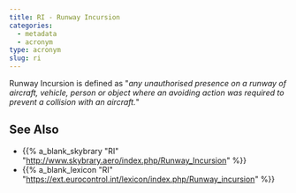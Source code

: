```yaml
---
title: RI - Runway Incursion
categories:
  - metadata
  - acronym
type: acronym
slug: ri
---
```


Runway Incursion is defined as "_any unauthorised presence on a
runway of aircraft, vehicle, person or object where an avoiding
action was required to prevent a collision with an aircraft._"


## See Also

* {{% a_blank_skybrary "RI" "http://www.skybrary.aero/index.php/Runway_Incursion" %}}
* {{% a_blank_lexicon "RI" "https://ext.eurocontrol.int/lexicon/index.php/Runway_incursion" %}}
